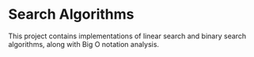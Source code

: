 # Search Algorithms

This project contains implementations of linear search and binary search algorithms, along with Big O notation analysis.
